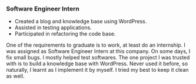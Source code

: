 ### Software Engineer Intern

- Created a blog and knowledge base using WordPress.
- Assisted in testing applications.
- Participated in refactoring the code base.

One of the requirements to graduate is to work, at least do an internship. I was assigned as Software Engineer Intern at this company. On some days, I fix small bugs. I mostly helped test softwares. The one project I was trusted with is to build a knowledge base with WordPress. Never used it before, so naturally, I learnt as I implement it by myself. I tried my best to keep it clean as well.